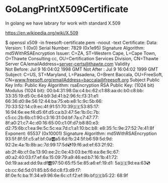 # GoLangPrintX509Certificate

In golang we have labrary for work with standard X.509

https://en.wikipedia.org/wiki/X.509

$ openssl x509 -in freesoft-certificate.pem -noout -text
Certificate:
   Data:
       Version: 1 (0x0)
       Serial Number: 7829 (0x1e95)
       Signature Algorithm: md5WithRSAEncryption
       Issuer: C=ZA, ST=Western Cape, L=Cape Town, O=Thawte Consulting cc,
               OU=Certification Services Division,
               CN=Thawte Server CA/emailAddress=server-certs@thawte.com
       Validity   
           Not Before: Jul  9 16:04:02 1998 GMT
           Not After : Jul  9 16:04:02 1999 GMT
       Subject: C=US, ST=Maryland, L=Pasadena, O=Brent Baccala,
                OU=FreeSoft, CN=www.freesoft.org/emailAddress=baccala@freesoft.org
       Subject Public Key Info:
           Public Key Algorithm: rsaEncryption
           RSA Public Key: (1024 bit)
               Modulus (1024 bit):
                   00:b4:31:98:0a:c4:bc:62:c1:88:aa:dc:b0:c8:bb:
                   33:35:19:d5:0c:64:b9:3d:41:b2:96:fc:f3:31:e1:
                   66:36:d0:8e:56:12:44:ba:75:eb:e8:1c:9c:5b:66:
                   70:33:52:14:c9:ec:4f:91:51:70:39:de:53:85:17:
                   16:94:6e:ee:f4:d5:6f:d5:ca:b3:47:5e:1b:0c:7b:
                   c5:cc:2b:6b:c1:90:c3:16:31:0d:bf:7a:c7:47:77:
                   8f:a0:21:c7:4c:d0:16:65:00:c1:0f:d7:b8:80:e3:
                   d2:75:6b:c1:ea:9e:5c:5c:ea:7d:c1:a1:10:bc:b8:
                   e8:35:1c:9e:27:52:7e:41:8f
               Exponent: 65537 (0x10001)
   Signature Algorithm: md5WithRSAEncryption
       93:5f:8f:5f:c5:af:bf:0a:ab:a5:6d:fb:24:5f:b6:59:5d:9d:
       92:2e:4a:1b:8b:ac:7d:99:17:5d:cd:19:f6:ad:ef:63:2f:92:
       ab:2f:4b:cf:0a:13:90:ee:2c:0e:43:03:be:f6:ea:8e:9c:67:
       d0:a2:40:03:f7:ef:6a:15:09:79:a9:46:ed:b7:16:1b:41:72:
       0d:19:aa:ad:dd:9a:df:ab:97:50:65:f5:5e:85:a6:ef:19:d1:
       5a:de:9d:ea:63:cd:cb:cc:6d:5d:01:85:b5:6d:c8:f3:d9:f7:
       8f:0e:fc:ba:1f:34:e9:96:6e:6c:cf:f2:ef:9b:bf:de:b5:22:
       68:9f
